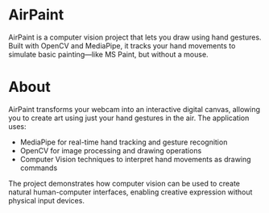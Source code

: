 # AirPaint
AirPaint is a computer vision project that lets you draw using hand gestures. Built with OpenCV and MediaPipe, it tracks your hand movements to simulate basic painting—like MS Paint, but without a mouse.

# About
AirPaint transforms your webcam into an interactive digital canvas, allowing you to create art using just your hand gestures in the air. The application uses:

- MediaPipe for real-time hand tracking and gesture recognition
- OpenCV for image processing and drawing operations
- Computer Vision techniques to interpret hand movements as drawing commands

The project demonstrates how computer vision can be used to create natural human-computer interfaces, enabling creative expression without physical input devices.
